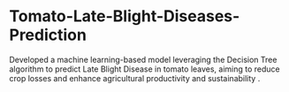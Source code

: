 # Tomato-Late-Blight-Diseases-Prediction
Developed  a  machine  learning-based  model  leveraging  the  Decision  Tree  algorithm  to  predict  Late  Blight  Disease  in  tomato  leaves,  aiming  to  reduce  crop  losses  and  enhance agricultural productivity and sustainability . 
